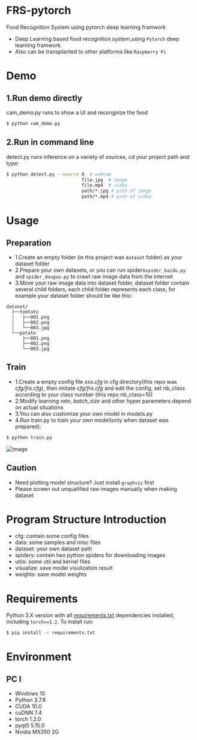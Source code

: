 # FRS-pytorch
Food Recognition System using pytorch deep learning framwork
* Deep Learning based food recognition system,using `Pytorch` deep learning framwork
* Also can be transplanted to other platforms like `Raspberry Pi`

# Demo
## 1.Run demo directly
cam_demo.py runs to show a UI and recongnize the food
```bash
$ python cam_demo.py
```

## 2.Run in command line
detect.py runs inference on a variety of sources, cd your project path and type:
```bash
$ python detect.py --source 0  # webcam
                            file.jpg  # image 
                            file.mp4  # video
                            path/*.jpg # path of image
                            path/*.mp4 # path of video
```

# Usage
## Preparation
* 1.Create an empty folder (in this project was `dataset` folder) as your dataset folder
* 2.Prepare your own datasets, or you can run spiders`spider_baidu.py` and `spider_douguo.py` to crawl raw image data from the internet
* 3.Move your raw image data into dataset folder, dataset folder contain several child folders, each
child folder represents each class, for example your dataset folder should be like this:
```
dataset/
  ├──tomtato
  |   ├──001.png
  |   ├──002.png
  |   └──003.jpg
  └──potato  
      ├──001.png
      ├──002.png
      └──003.jpg
```

## Train
* 1.Create a empty config file *xxx.cfg* in cfg directory(this repo was *cfg/frs.cfg*), then imitate *cfg/frs.cfg* and edit the config, set *nb_class* according to your class number (this repo nb_class=10)
* 2.Modify *learning rate*, *batch_size* and other hyper parameters depend on actual situations
* 3.You can also customize your own model in models.py
* 4.Run train.py to train your own model(only when dataset was prepared):
```bash 
$ python train.py
```
![image](https://github.com/ivanwhaf/FRS-pytorch/blob/master/visualize/batch0.png)

## Caution
* Need plotting model structure? Just install `graphviz` first
* Please screen out unqualified raw images manually when making dataset

# Program Structure Introduction
* cfg: contain some config files
* data: some samples and misc files
* dataset: your own dataset path
* spiders: contain two python spiders for downloading images
* utils: some util and kernel files
* visualize: save model visulization result
* weights: save model weights

# Requirements
Python 3.X version with all [requirements.txt](https://github.com/ivanwhaf/FRS-pytorch/blob/master/requirements.txt) dependencies installed, including `torch>=1.2`. To install run:
```bash
$ pip install -r requirements.txt
```

# Environment
## PC Ⅰ
* Windows 10
* Python 3.7.8
* CUDA 10.0
* cuDNN 7.4
* torch 1.2.0
* pyqt5 5.15.0
* Nvidia MX350 2G